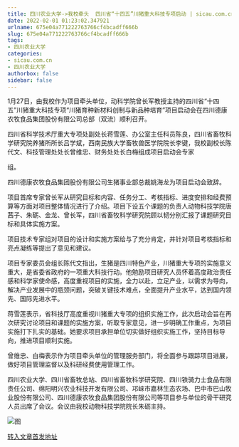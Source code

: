 ```yaml
---
title: 四川农业大学->我校牵头  四川省“十四五”川猪重大科技专项启动 | sicau.com.cn
date: 2022-02-01 01:23:02.347921
urlname: 675e04a771222763766cf4bcadff666b
slug: 675e04a771222763766cf4bcadff666b
tags: 
- 四川农业大学
categories:
- sicau.com.cn
- 四川农业大学
authorbox: false
sidebar: false
---
```

1月27日，由我校作为项目牵头单位，动科学院曾长军教授主持的四川省“十四五”川猪重大科技专项“川猪育种新材料创制与新品种培育”项目启动会在四川德康农牧食品集团股份有限公司总部（双流）顺利召开。

四川省科学技术厅重大专项处副处长蒋雪莲、办公室主任科员陈良，四川省畜牧科学研究院养猪所所长吕学斌，西南民族大学畜牧兽医学院院长李键，我校副校长陈代文、科技管理处处长曾维忠、财务处处长白梅组成项目启动会专家
<!--more-->
组。

四川德康农牧食品集团股份有限公司生猪事业部总裁姚海龙为项目启动会致辞。

项目首席专家曾长军从研究目标和内容、任务分工、考核指标、进度安排和经费预算等方面对项目整体情况进行了介绍。项目下设五个课题的负责人动物科技学院唐茜子、朱砺、金龙、曾长军，四川省畜牧科学研究院顾以韧分别汇报了课题研究目标和具体实施方案。

项目技术专家组对项目的设计和实施方案给与了充分肯定，并针对项目考核指标和亮点凝练等提出了意见和建议。

项目专家委员会组长陈代文指出，生猪是四川特色产业，川猪重大专项的实施意义重大，是省委省政府的一项重大科技行动。他勉励项目研究人员怀着高度政治责任感和科学家使命感，高度重视项目的实施，全力以赴，立足产业，以需求为导向，解决产业发展中的瓶颈问题，突破关键技术难点，全面提升产业水平，达到国内领先、国际先进水平。

蒋雪莲表示，省科技厅高度重视川猪重大专项的组织实施工作，此次启动会旨在再次研究讨论项目和课题的实施方案，听取专家意见，进一步明确工作重点，为项目实施打下扎实的基础。她要求项目承担单位切实做好组织实施工作，坚持目标导向，推进项目顺利实施。

曾维忠、白梅表示作为项目牵头单位的管理服务部门，将全面参与跟踪项目进展，做好项目管理监督以及科研经费使用管理工作。

四川农业大学、四川省畜牧总站、四川省畜牧科学研究院、四川铁骑力士食品有限责任公司、绵阳明兴农业科技开发有限公司、邛崃市嘉林生态农场、巴中市巴山牧业股份有限公司、四川德康农牧食品集团股份有限公司等项目参与单位的骨干研究人员出席了会议。会议由我校动物科技学院院长朱砺主持。

![图](https://news.sicau.edu.cn/__local/2/C8/7B/56D5CF759706E19C89D332A1F5E_A89E53F1_31714.jpg)

[转入文章首发地址](https://news.sicau.edu.cn/info/1078/66610.htm)